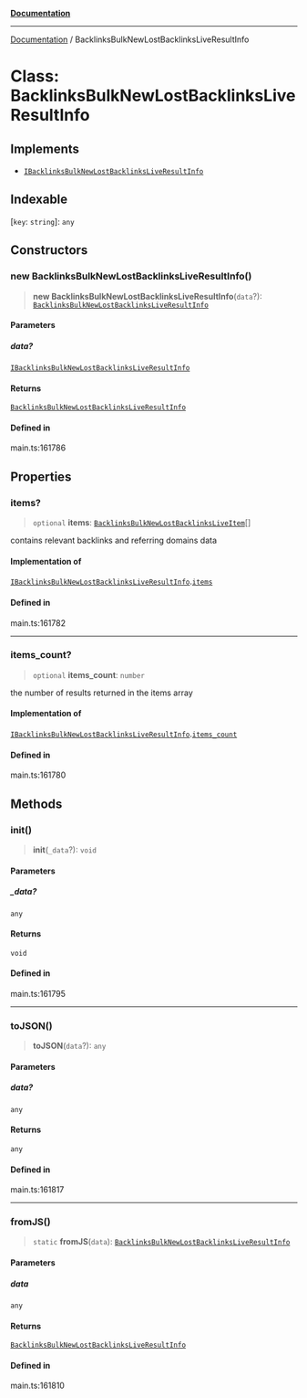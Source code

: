 [**Documentation**](../README.md)

***

[Documentation](../README.md) / BacklinksBulkNewLostBacklinksLiveResultInfo

# Class: BacklinksBulkNewLostBacklinksLiveResultInfo

## Implements

- [`IBacklinksBulkNewLostBacklinksLiveResultInfo`](../interfaces/IBacklinksBulkNewLostBacklinksLiveResultInfo.md)

## Indexable

 \[`key`: `string`\]: `any`

## Constructors

### new BacklinksBulkNewLostBacklinksLiveResultInfo()

> **new BacklinksBulkNewLostBacklinksLiveResultInfo**(`data`?): [`BacklinksBulkNewLostBacklinksLiveResultInfo`](BacklinksBulkNewLostBacklinksLiveResultInfo.md)

#### Parameters

##### data?

[`IBacklinksBulkNewLostBacklinksLiveResultInfo`](../interfaces/IBacklinksBulkNewLostBacklinksLiveResultInfo.md)

#### Returns

[`BacklinksBulkNewLostBacklinksLiveResultInfo`](BacklinksBulkNewLostBacklinksLiveResultInfo.md)

#### Defined in

main.ts:161786

## Properties

### items?

> `optional` **items**: [`BacklinksBulkNewLostBacklinksLiveItem`](BacklinksBulkNewLostBacklinksLiveItem.md)[]

contains relevant backlinks and referring domains data

#### Implementation of

[`IBacklinksBulkNewLostBacklinksLiveResultInfo`](../interfaces/IBacklinksBulkNewLostBacklinksLiveResultInfo.md).[`items`](../interfaces/IBacklinksBulkNewLostBacklinksLiveResultInfo.md#items)

#### Defined in

main.ts:161782

***

### items\_count?

> `optional` **items\_count**: `number`

the number of results returned in the items array

#### Implementation of

[`IBacklinksBulkNewLostBacklinksLiveResultInfo`](../interfaces/IBacklinksBulkNewLostBacklinksLiveResultInfo.md).[`items_count`](../interfaces/IBacklinksBulkNewLostBacklinksLiveResultInfo.md#items_count)

#### Defined in

main.ts:161780

## Methods

### init()

> **init**(`_data`?): `void`

#### Parameters

##### \_data?

`any`

#### Returns

`void`

#### Defined in

main.ts:161795

***

### toJSON()

> **toJSON**(`data`?): `any`

#### Parameters

##### data?

`any`

#### Returns

`any`

#### Defined in

main.ts:161817

***

### fromJS()

> `static` **fromJS**(`data`): [`BacklinksBulkNewLostBacklinksLiveResultInfo`](BacklinksBulkNewLostBacklinksLiveResultInfo.md)

#### Parameters

##### data

`any`

#### Returns

[`BacklinksBulkNewLostBacklinksLiveResultInfo`](BacklinksBulkNewLostBacklinksLiveResultInfo.md)

#### Defined in

main.ts:161810
